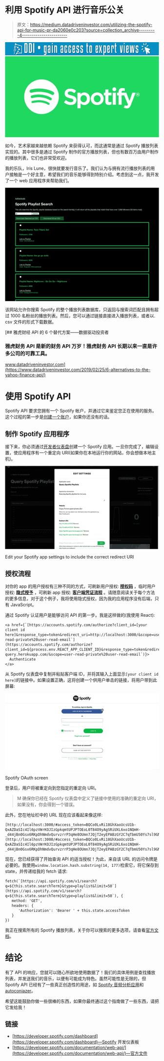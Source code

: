 # 利用 Spotify API 进行音乐公关

> 原文：<https://medium.datadriveninvestor.com/utilizing-the-spotify-api-for-music-pr-da2060e0c203?source=collection_archive---------4----------------------->

[![](img/7714ef9a07ba81044ea7052f80c53942.png)](http://www.track.datadriveninvestor.com/1B9E)![](img/5e54d2f95dc67fce0b2966478015d279.png)

如今，艺术家越来越依赖 Spotify 来获得认可，而这通常是通过 Spotify 播放列表实现的。其中很多是通过 Spotify 制作的官方播放列表，但也有数百万由用户制作的播放列表，它们也非常受欢迎。

我的乐队，Iris Lune，很快就要发行音乐了。我们认为与拥有流行播放列表的用户接触是一个好主意，希望我们的音乐能够得到特别介绍。考虑到这一点，我开发了一个 web 应用程序来帮助我们。

![](img/f4d810e8e37d8fb737f50859f1ea7e9a.png)

该网站允许你搜索 Spotify 的整个播放列表数据库，只返回与搜索词匹配且拥有超过 1000 名粉丝的播放列表。然后，您可以通过链接直接进入播放列表，或者以. csv 文件的形式下载数据。

[](https://www.datadriveninvestor.com/2019/02/25/6-alternatives-to-the-yahoo-finance-api/) [## 雅虎财经 API 的 6 个替代方案——数据驱动投资者

### 雅虎财务 API 是新的财务 API 万岁！雅虎财务 API 长期以来一直是许多公司的可靠工具。

www.datadriveninvestor.com](https://www.datadriveninvestor.com/2019/02/25/6-alternatives-to-the-yahoo-finance-api/) 

# 使用 Spotify API

Spotify API 要求您拥有一个 Spotify 帐户，并通过它来鉴定您正在使用的服务。这个过程的第一步是[创建一个账户](https://www.spotify.com/us/signup/)，如果你还没有的话。

## 制作 Spotify 应用程序

接下来，你必须通过[开发者仪表盘](https://developer.spotify.com/dashboard/applications)创建一个 Spotify 应用。一旦你完成了，编辑设置，使应用程序有一个重定向 URI(如果你在本地运行你的网站，你会想做本地主机)。

![](img/322e54422fa7ffabc00d05c50c287415.png)

Edit your Spotify app settings to include the correct redirect URI

## 授权流程

对你的 app 的用户授权有三种不同的方式，可刷新用户授权: [**授权码**](https://developer.spotify.com/documentation/general/guides/authorization-guide/#authorization-code-flow) ，临时用户授权: [**隐式授予**](https://developer.spotify.com/documentation/general/guides/authorization-guide/#implicit-grant-flow) ，可刷新 app 授权: [**客户端凭证流程**](https://developer.spotify.com/documentation/general/guides/authorization-guide/#client-credentials-flow) 。请随意阅读关于每个方法的更多信息，对于这个例子，我将使用隐式授权，因为我的应用程序没有后端，只有 JavaScript。

通过 Spotify 认证用户是能够访问 API 的第一步。我是这样做的(我使用 React):

```
<a href={`[https://accounts.spotify.com/authorize?client_id=[your client id here]&response_type=token&redirect_uri=http://localhost:3000/&scope=user-read-private%20user-read-email`](https://accounts.spotify.com/authorize?client_id=${process.env.REACT_APP_CLIENT_ID}&response_type=token&redirect_uri=https://spotify-query.herokuapp.com/&scope=user-read-private%20user-read-email`)}>
  Authenticate
</a>
```

从 Spotify 仪表盘中复制并粘贴客户端 ID，并将其输入上面显示`[your client id here]`的链接中。如果设置正确，这将创建一个供用户单击的链接，将用户带到此屏幕:

![](img/5c828b274bd15d814b948f754bf82fc7.png)

Spotify OAuth screen

登录后，用户将被重定向到您指定的重定向 URI。

> M 确保你已经在 Spotify 仪表盘中定义了链接中使用的准确的重定向 URI，如果没有，你会得到一个错误。

此外，您在地址栏中的 URL 现在应该看起来像这样:

```
[http://localhost:3000/#access_token=BQCo0LvRi18GhXaoUcsU1b-QxAZDaSIc4Il6pzVWrKOJIzGpkqmtUPJPTOEoL0T84O9yAgSRiUXL6xo1NQmH-_d44jBn0Gsx6RKpDhNmdvQurvzrrP3qHe8OUmn7JQjT2eyEPABzGY2C7qTbmU50Ys7sl9GN4l2fQzA&token_type=Bearer&expires_in=3600](http://localhost:3000/#access_token=BQCo0LvRi18GhXaoUcsU1b-QxAZDaSIc4Il6pzVWrKOJIzGpkqmtUPJPTOEoL0T84O9yAgSRiUXL6xo1NQmH-_d44jBn0Gsx6RKpDhNmdvQurvzrrP3qHe8OUmn7JQjT2eyEPABzGY2C7qTbmU50Ys7sl9GN4l2fQzA&token_type=Bearer&expires_in=3600)
```

现在，您已经获得了开始查询 API 的适当授权！为此，来自该 URL 的访问令牌是必要的。我使用`window.location.hash.substring(14, 177)`检索它，将它保存到 state，并传递给我的 fetch 请求:

```
fetch(`[https://api.spotify.com/v1/search?q=${this.state.searchTerm}&type=playlist&limit=50`](https://api.spotify.com/v1/search?q=${this.state.searchTerm}&type=playlist&limit=50`), {
   method: 'GET',
   headers: {
      'Authorization': 'Bearer ' + this.state.accessToken
   }
})
```

我正在搜索所有的 Spotify 播放列表，关于你可以搜索的更多选项，请查看[官方文档](https://developer.spotify.com/documentation/web-api/reference/search/search/)。

# 结论

有了 API 的响应，您就可以随心所欲地使用数据了！我们的具体用例是查找播放列表，并发送我们的音乐，以便有可能成为特色。虽然可能性是无限的，但 Spotify API 已经有了一些真正创造性的用途，如 [Spotify 音频分析应用](https://spotify-audio-analysis.glitch.me/analysis.html)和[autoconiazer](https://github.com/plamere/autocanonizer)。

希望这能鼓励你做一些很棒的东西，如果你最终通过这个指南做了一些东西，请把它发给我！

## 链接

*   [https://developer.spotify.com/dashboard](https://developer.spotify.com/dashboard)—Spotify 开发仪表板
*   [https://developer.spotify.com/documentation/web-api/](https://developer.spotify.com/documentation/web-api/)—官方文件